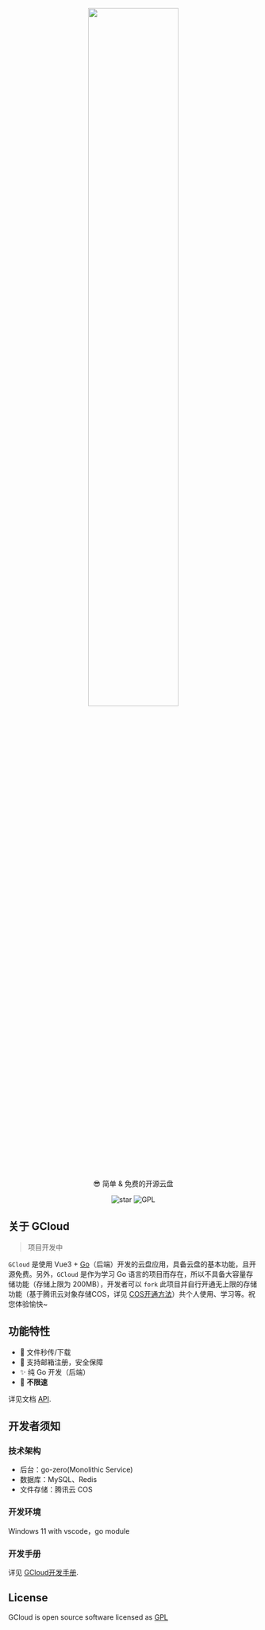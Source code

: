 <p align="center"><img width="60%" align="center" src="https://img-yesmore.vercel.app/gcloud/gcloud-log.png"></p>

<p align="center">😎 简单 & 免费的开源云盘</p>

<div style='' align="center">
    <img src="https://img.shields.io/github/stars/yesmore/gcloud-app.svg?logo=github&style=flat-square" alt="star"/>
	<img src="https://img.shields.io/github/license/yesmore/gcloud-app?style=flat-square" alt="GPL"/>
</div>

## 关于 GCloud

> 项目开发中

`GCloud` 是使用 Vue3 + [Go](https://golang.org/)（后端）开发的云盘应用，具备云盘的基本功能，且开源免费。另外，`GCloud` 是作为学习 Go 语言的项目而存在，所以不具备大容量存储功能（存储上限为 200MB），开发者可以 `fork` 此项目并自行开通无上限的存储功能（基于腾讯云对象存储COS，详见 [COS开通方法]([/dev/README.md](https://github.com/yesmore/gcloud-server/blob/master/dev/README.md))）共个人使用、学习等。祝您体验愉快~

## 功能特性

- 🚀 文件秒传/下载
- 🎯 支持邮箱注册，安全保障
- ✨ 纯 Go 开发（后端）
- 🎨 **不限速**

详见文档 [API](/docs/API.md).

## 开发者须知

### 技术架构

- 后台：go-zero(Monolithic Service)
- 数据库：MySQL、Redis
- 文件存储：腾讯云 COS

### 开发环境

Windows 11 with vscode，go module

### 开发手册

详见 [GCloud开发手册](/dev/README.md).

## License

GCloud is open source software licensed as [GPL](LICENSE)
